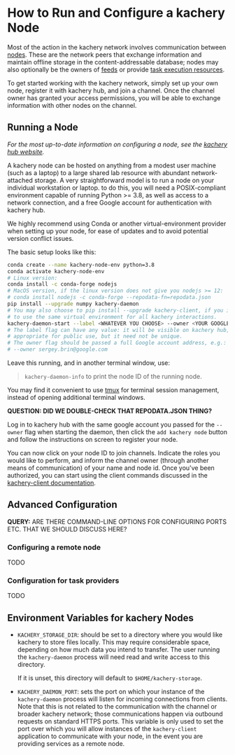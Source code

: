 # How to Run and Configure a kachery Node

Most of the action in the kachery network involves communication between
[nodes](./node.md). These are the network peers that exchange information
and maintain offline storage in the content-addressable database; nodes
may also optionally be the owners of [feeds](./feeds.md) or provide
[task execution resources](tasks.md).

To get started working with the kachery network, simply set up your
own node, register it with kachery hub, and join a channel. Once the
channel owner has granted your access permissions, you will be able
to exchange information with other nodes on the channel.

## Running a Node

*For the most up-to-date information on configuring a node, see
the [kachery hub website](https://www.kacheryhub.org/home).*

A kachery node can be hosted on anything from a modest user machine
(such as a laptop) to a large shared lab resource with abundant
network-attached storage. A very straightforward model is to run
a node on your individual workstation or laptop. to do this, you will
need a POSIX-compliant environment capable of running Python >= 3.8, as
well as access to a network connection, and a free Google account for
authentication with kachery hub.

We highly recommend using Conda or another virtual-environment provider
when setting up your node, for ease of updates and to avoid potential
version conflict issues.

The basic setup looks like this:

```bash
conda create --name kachery-node-env python=3.8
conda activate kachery-node-env
# Linux version:
conda install -c conda-forge nodejs
# MacOS version, if the linux version does not give you nodejs >= 12:
# conda install nodejs -c conda-forge --repodata-fn=repodata.json
pip install --upgrade numpy kachery-daemon
# You may also choose to pip install --upgrade kachery-client, if you intend
# to use the same virtual environment for all kachery interactions.
kachery-daemon-start --label <WHATEVER YOU CHOOSE> --owner <YOUR GOOGLE ACCOUNT>
# The label flag can have any value: it will be visible on kachery hub, so it should be
# appropriate for public use, but it need not be unique.
# The owner flag should be passed a full Google account address, e.g.:
# --owner sergey.brin@google.com
```

Leave this running, and in another terminal window, use:
> `kachery-daemon-info`
to print the node ID of the running node.

You may find it convenient to use [tmux](https://github.com/tmux/tmux/wiki)
for terminal session management, instead of opening additional terminal
windows.

**QUESTION: DID WE DOUBLE-CHECK THAT REPODATA.JSON THING?**

Log in to kachery hub with the same google account you passed for the
`--owner` flag when starting
the daemon, then click the `add kachery node` button and follow the
instructions on screen to register your node.

You can now click on your node ID to join channels. Indicate the roles
you would like to perform, and inform the channel owner (through another
means of communication) of your name and node id. Once you've been authorized,
you can start using the client commands discussed in the
[kachery-client documentation](./client-howto.md).

## Advanced Configuration

**QUERY:** ARE THERE COMMAND-LINE OPTIONS FOR CONFIGURING PORTS ETC.
THAT WE SHOULD DISCUSS HERE?

### Configuring a remote node

TODO

### Configuration for task providers

TODO

## Environment Variables for kachery Nodes

* `KACHERY_STORAGE_DIR`: should be set to a directory where you would
like kachery to store files locally. This may require considerable space,
depending on how much data you intend to transfer. The user running the
`kachery-daemon` process will need read and write access to this directory.

  If it is unset, this directory will default to `$HOME/kachery-storage`.

* `KACHERY_DAEMON_PORT`: sets the port on which your instance of the
`kachery-daemon` process will listen for incoming connections from clients.
Note that this is not related to the communication with the channel or broader
kachery network; those communications happen via outbound requests on standard
HTTPS ports. This variable is only used to set the port over which you will
allow instances of the `kachery-client` application to communicate with your
node, in the event you are providing services as a remote node.
